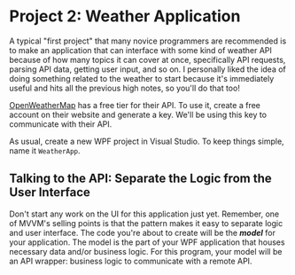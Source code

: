 # Project 2: Weather Application

A typical "first project" that many novice programmers are recommended is to make an application that can interface with some kind of weather API because of how many topics it can cover at once, specifically API requests, parsing API data, getting user input, and so on. I personally liked the idea of doing something related to the weather to start because it's immediately useful and hits all the previous high notes, so you'll do that too!

[OpenWeatherMap](https://openweathermap.org/) has a free tier for their API. To use it, create a free account on their website and generate a key. We'll be using this key to communicate with their API.

As usual, create a new WPF project in Visual Studio. To keep things simple, name it `WeatherApp`.

## Talking to the API: Separate the Logic from the User Interface

Don't start any work on the UI for this application just yet. Remember, one of MVVM's selling points is that the pattern makes it easy to separate logic and user interface. The code you're about to create will be the ***model*** for your application. The model is the part of your WPF application that houses necessary data and/or business logic. For this program, your model will be an API wrapper: business logic to communicate with a remote API.

